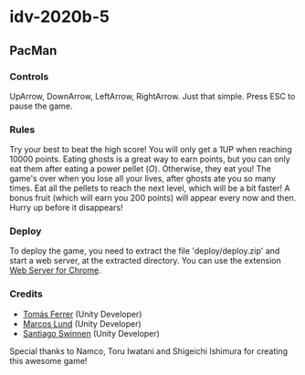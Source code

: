 # idv-2020b-5

## PacMan

### Controls

UpArrow, DownArrow, LeftArrow, RightArrow. Just that simple.
Press ESC to pause the game.

### Rules

Try your best to beat the high score! You will only get a 1UP when reaching 10000 points. Eating ghosts is a great way to earn points, but you can only eat them after eating a power pellet (*O*). Otherwise, they eat you! The game's over when you lose all your lives, after ghosts ate you so many times. Eat all the pellets to reach the next level, which will be a bit faster!
A bonus fruit (which will earn you 200 points) will appear every now and then. Hurry up before it disappears!

### Deploy

To deploy the game, you need to extract the file 'deploy/deploy.zip' and start a web server, at the extracted directory. You can use the extension [Web Server for Chrome](https://chrome.google.com/webstore/detail/web-server-for-chrome/ofhbbkphhbklhfoeikjpcbhemlocgigb/related).

### Credits

- [Tomás Ferrer](https://github.com/tferrerITBA) (Unity Developer)
- [Marcos Lund](https://github.com/marcoslund) (Unity Developer)
- [Santiago Swinnen](https://github.com/santiagoswinnen) (Unity Developer)

Special thanks to Namco, Toru Iwatani and Shigeichi Ishimura for creating this awesome game!
